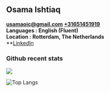 ## Osama Ishtiaq
 **[usamaoic@gmail.com](mailto:usamaoic@gmail.com) [+31651451919](https://wa.me/31651451919)**    
 **Languages : English (Fluent)**    
 **Location : Rotterdam, The Netherlands**    
 **[LinkedIn](https://www.linkedin.com/in/osama-ishtiaq-58990a178/)
 
### Github recent stats
<img align="centre" src="https://github-readme-stats.vercel.app/api?username=osamaishtiaq&show_icons=true&theme=dark">

![Top Langs](https://github-readme-stats.vercel.app/api/top-langs/?username=osamaishtiaq&theme=dark)
